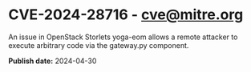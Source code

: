 # CVE-2024-28716 - cve@mitre.org

An issue in OpenStack Storlets yoga-eom allows a remote attacker to execute arbitrary code via the gateway.py component.

**Publish date:** 2024-04-30
